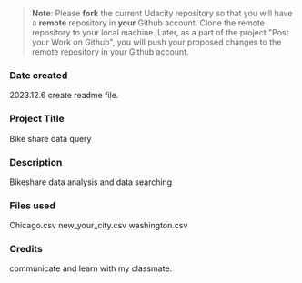 >**Note**: Please **fork** the current Udacity repository so that you will have a **remote** repository in **your** Github account. Clone the remote repository to your local machine. Later, as a part of the project "Post your Work on Github", you will push your proposed changes to the remote repository in your Github account.

### Date created
2023.12.6 create readme file.

### Project Title
Bike share data query

### Description
Bikeshare data analysis and data searching

### Files used
Chicago.csv
new_your_city.csv
washington.csv

### Credits
communicate and learn with my classmate.

